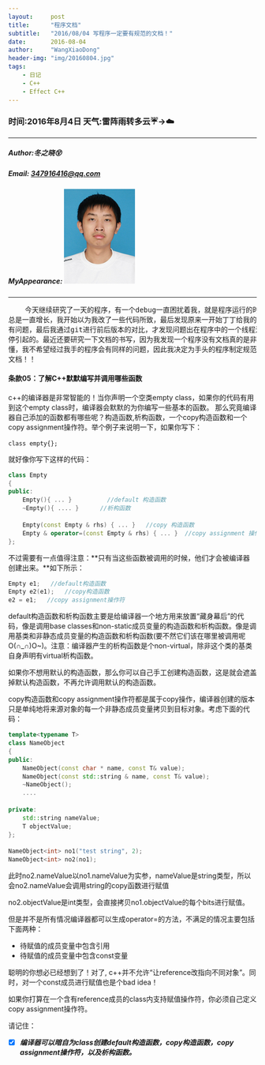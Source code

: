 ```yaml
---
layout:     post
title:      "程序文档"
subtitle:   "2016/08/04 写程序一定要有规范的文档！"
date:       2016-08-04
author:     "WangXiaoDong"
header-img: "img/20160804.jpg"
tags:
    - 日记
    - C++
    - Effect C++
---
```


### 时间:2016年8月4日 天气:雷阵雨转多云:umbrella:->:cloud:
-----
#####   Author:冬之晓:dizzy_face:
#####   Email: 347916416@qq.com
#####   MyAppearance: ![MyAppearance](https://github.com/Dongzhixiao/PictureCache/raw/master/MyPicture.JPG "我的头像")
----------

<pre>
    今天继续研究了一天的程序，有一个debug一直困扰着我，就是程序运行的时候内存
总是一直增长，我开始以为我改了一些代码所致，最后发现原来一开始丁丁给我的代码就
有问题，最后我通过git进行前后版本的对比，才发现问题出在程序中的一个线程没有暂
停引起的。最近还要研究一下文档的书写，因为我发现一个程序没有文档真的是非常难看
懂，我不希望经过我手的程序会有同样的问题，因此我决定为手头的程序制定规范和说明
文档！！
</pre>

#### 条款05：了解C++默默编写并调用哪些函数

c++的编译器是非常智能的！当你声明一个空类empty class，如果你的代码有用到这个empty class时，编译器会默默的为你编写一些基本的函数。
那么究竟编译器自己添加的函数都有哪些呢？构造函数,析构函数，一个copy构造函数和一个copy assignment操作符。举个例子来说明一下，如果你写下：

`class empty{};`

就好像你写下这样的代码：

```C++
class Empty
{
public:
	Empty(){ ... }          //default 构造函数
	~Empty(){ .... }      //析构函数

	Empty(const Empty & rhs) { ... }   //copy 构造函数
	Empty & operator=(const Empty & rhs) { ... }  //copy assignment 操作符
};
```

不过需要有一点值得注意：**只有当这些函数被调用的时候，他们才会被编译器创建出来。**如下所示：

```C++
Empty e1;   //default构造函数
Empty e2(e1);   //copy构造函数
e2 = e1;   //copy assignment操作符
```

default构造函数和析构函数主要是给编译器一个地方用来放置“藏身幕后”的代码，像是调用base classes和non-static成员变量的构造函数和析构函数。像是调用基类和非静态成员变量的构造函数和析构函数(要不然它们该在哪里被调用呢O(∩_∩)O~)。注意：编译器产生的析构函数是个non-virtual，除非这个类的基类自身声明有virtual析构函数。 

如果你不想用默认的构造函数，那么你可以自己手工创建构造函数，这是就会遮盖掉默认构造函数，不再允许调用默认的构造函数。

copy构造函数和copy assignment操作符都是属于copy操作，编译器创建的版本只是单纯地将来源对象的每一个非静态成员变量拷贝到目标对象。考虑下面的代码：

```C++
template<typename T>
class NameObject
{
public:
	NameObject(const char * name, const T& value);
	NameObject(const std::string & name, const T& value);
	~NameObject();
	....

private:
	std::string nameValue;
	T objectValue;
};

NameObject<int> no1("test string", 2);
NameObject<int> no2(no1);
```

此时no2.nameValue以no1.nameValue为实参，nameValue是string类型，所以会no2.nameValue会调用string的copy函数进行赋值

no2.objectValue是int类型，会直接拷贝no1.objectValue的每个bits进行赋值。

但是并不是所有情况编译器都可以生成operator=的方法，不满足的情况主要包括下面两种：

- 待赋值的成员变量中包含引用
- 待赋值的成员变量中包含const变量

聪明的你想必已经想到了！对了, c++并不允许“让reference改指向不同对象”。同时，对一个const成员进行赋值也是个bad idea！ 

如果你打算在一个含有reference成员的class内支持赋值操作符，你必须自己定义copy assignment操作符。

请记住：

- [x] ***编译器可以暗自为class创建default构造函数，copy构造函数，copy assignment操作符，以及析构函数。***

